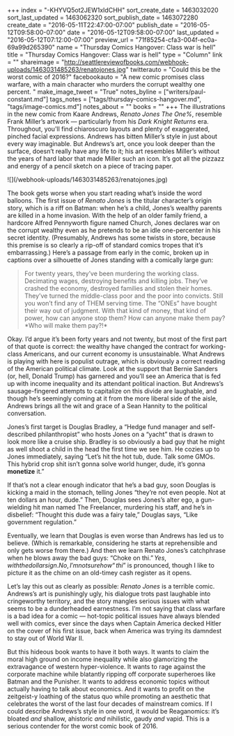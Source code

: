 +++
index = "-KHYVQ5ot2JEW1xIdCHH"
sort_create_date = 1463032020
sort_last_updated = 1463062320
sort_publish_date = 1463072280
create_date = "2016-05-11T22:47:00-07:00"
publish_date = "2016-05-12T09:58:00-07:00"
date = "2016-05-12T09:58:00-07:00"
last_updated = "2016-05-12T07:12:00-07:00"
preview_url = "71f85254-cfa3-004f-ec0a-69a99d265390"
name = "Thursday Comics Hangover: Class war is hell"
title = "Thursday Comics Hangover: Class war is hell"
type = "Column"
link = ""
shareimage = "http://seattlereviewofbooks.com/webhook-uploads/1463031485263/renatojones.jpg"
twitterauto = "Could this be the worst comic of 2016?"
facebookauto = "A new comic promises class warfare, with a main character who murders the corrupt wealthy one percent. "
make_image_tweet = "True"
notes_byline = ["writers/paul-constant.md"]
tags_notes = ["tags/thursday-comics-hangover.md", "tags/image-comics.md"]
notes_about = ""
books = ""
+++
The illustrations in the new comic from Kaare Andrews, *Renato Jones The One%*, resemble Frank Miller’s artwork — particularly from his *Dark Knight Returns* era. Throughout, you'll find chiaroscuro layouts and plenty of exaggerated, pinched facial expressions. Andrews has bitten Miller’s style in just about every way imaginable. But Andrews’s art, once you look deeper than the surface, doesn’t really have any life to it; his art resembles Miller’s without the years of hard labor that made Miller such an icon. It’s got all the pizzazz and energy of a pencil sketch on a piece of tracing paper. 

<p class="image-left">![](/webhook-uploads/1463031485263/renatojones.jpg)</p>

The book gets worse when you start reading what’s inside the word balloons. The first issue of *Renato Jones* is the titular character’s origin story, which is a riff on Batman: when he’s a child, Jones’s wealthy parents are killed in a home invasion. With the help of an older family friend, a hardcore Alfred Pennyworth figure named Church, Jones declares war on the corrupt wealthy even as he pretends to be an idle one-percenter in his secret identity. (Presumably, Andrews has some twists in store, because this premise is so clearly a rip-off of standard comics tropes that it’s embarrassing.) Here’s a passage from early in the comic, broken up in captions over a silhouette of Jones standing with a comically large gun:

<blockquote>For twenty years, they’ve been murdering the working class. Decimating wages, destroying benefits and killing jobs. They’ve crashed the economy, destroyed families and stolen their homes. They’ve turned the middle-class poor and the poor into convicts. Still you won’t find any of THEM serving time. The “ONEs” have bought their way out of judgment. With that kind of money, that kind of power, how can anyone stop them? How can anyone make them pay? *Who will make them pay?!*</blockquote>

Okay. I’d argue it’s been forty years and not twenty, but most of the first part of that quote is correct: the wealthy have changed the contract for working-class Americans, and our current economy is unsustainable. What Andrews is playing with here is populist outrage, which is obviously a correct reading of the American political climate. Look at the support that Bernie Sanders (or, hell, Donald Trump) has garnered and you’ll see an America that is fed up with income inequality and its attendant political inaction. But Andrews’s sausage-fingered attempts to capitalize on this divide are laughable, and though he’s seemingly coming at it from the more liberal side of the aisle, Andrews brings all the wit and grace of a Sean Hannity to the political conversation.

Jones’s first target is Douglas Bradley, a “Hedge fund manager and self-described philanthropist” who hosts Jones on a “yacht” that is drawn to look more like a cruise ship. Bradley is so obviously a bad guy that he might as well shoot a child in the head the first time we see him. He cozies up to Jones immediately, saying “Let’s hit the hot tub, dude. Talk some GMOs. This hybrid crop shit isn’t gonna solve world hunger, dude, it’s gonna **monetize** it.” 

If that’s not a clear enough indicator that he’s a bad guy, soon Douglas is kicking a maid in the stomach, telling Jones “they’re not even people. Not at ten dollars an hour, dude.” Then, Douglas sees Jones’s alter ego, a gun-wielding hit man named The Freelancer, murdering his staff, and he’s in disbelief: “Thought this dude was a fairy tale,” Douglas says, “Like government regulation.” 

Eventually, we learn that Douglas is even worse than Andrews has led us to believe. (Which is remarkable, considering he starts at reprehensible and only gets worse from there.) And then we learn Renato Jones’s catchphrase when he blows away the bad guys: “Choke on thi$.” Yes, with the dollar sign. No, I’m not sure how “thi$” is pronounced, though I like to picture it as the chime on an old-timey cash register as it opens.

Let’s lay this out as clearly as possible: *Renato Jones* is a terrible comic. Andrews’s art is punishingly ugly, his dialogue trots past laughable into cringeworthy territory, and the story mangles serious issues with what seems to be a dunderheaded earnestness. I’m not saying that class warfare is a bad idea for a comic — hot-topic political issues have always blended well with comics, ever since the days when Captain America decked Hitler on the cover of his first issue, back when America was trying its damndest to stay out of World War II. 

But this hideous book wants to have it both ways. It wants to claim the moral high ground on income inequality while also glamorizing the extravagance of western hyper-violence. It wants to rage against the corporate machine while blatantly ripping off corporate superheroes like Batman and the Punisher. It wants to address economic topics without actually having to talk about economics. And it wants to profit on the zeitgeist-y loathing of the status quo while promoting an aesthetic that celebrates the worst of the last four decades of mainstream comics. If I could describe Andrews’s style in one word, it would be Reaganomics: it’s bloated *and* shallow, ahistoric *and* nihilistic, gaudy *and* vapid. This is a serious contender for the worst comic book of 2016.
